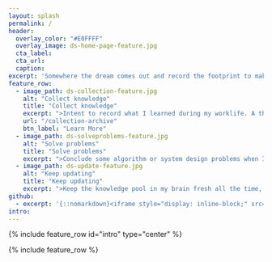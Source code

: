 ```yaml
---
layout: splash
permalink: /
header:
  overlay_color: "#E0FFFF"
  overlay_image: ds-home-page-feature.jpg
  cta_label: 
  cta_url: 
  caption:
excerpt: 'Somewhere the dream comes out and record the footprint to make them come true.<br /><br />'
feature_row:
  - image_path: ds-collection-feature.jpg
    alt: "Collect knowledge"
    title: "Collect knowledge"
    excerpt: ">Intent to record what I learned during my worklife. A thousand journey takes every step. I believe that I will become better and better everyday if I absorb knowledge all the time."
    url: "/collection-archive"
    btn_label: "Learn More"
  - image_path: ds-solveproblems-feature.jpg
    alt: "Solve problems"
    title: "Solve problems"
    excerpt: ">Conclude some algorithm or system design problems when I feel they are meaningful and interesting. Hope everyone can share special solutions for questions and let's figure out the best one."
  - image_path: ds-update-feature.jpg
    alt: "Keep updating"
    title: "Keep updating"
    excerpt: ">Keep the knowledge pool in my brain fresh all the time, touch the cutting-edge techniques and share with all my friends."
github:
  - excerpt: '{::nomarkdown}<iframe style="display: inline-block;" src="https://ghbtns.com/github-btn.html?user=mmistakes&repo=minimal-mistakes&type=star&count=true&size=large" frameborder="0" scrolling="0" width="160px" height="30px"></iframe> <iframe style="display: inline-block;" src="https://ghbtns.com/github-btn.html?user=sanjikk&repo=Blog&type=fork&count=true&size=large" frameborder="0" scrolling="0" width="158px" height="30px"></iframe>{:/nomarkdown}'
intro:
---
```


{% include feature_row id="intro" type="center" %}

{% include feature_row %}
